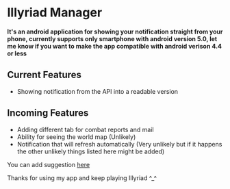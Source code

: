 # Illyriad Manager
**It's an android application for showing your notification straight from your phone, currently supports only smartphone with android version 5.0, let me know if you want to make the app compatible with android verison 4.4 or less**
## Current Features
* Showing notification from the API into a readable version
## Incoming Features
* Adding different tab for combat reports and mail
* Ability for seeing the world map (Unlikely)
* Notification that will refresh automatically (Very unlikely but if it happens the other unlikely things listed here might be added)

You can add suggestion [here](https://github.com/WorstSoft/Illyriad_Manager/issues)

Thanks for using my app and keep playing Illyriad ^_^
